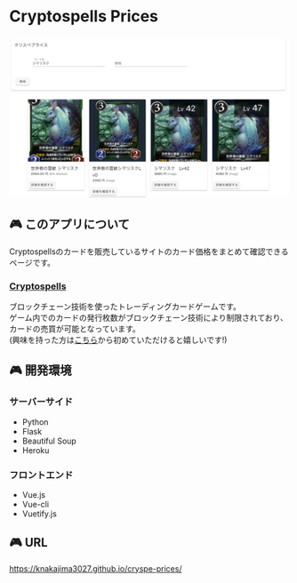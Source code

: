 # Cryptospells Prices
![シマリスクの検索結果](./asset/sample1.png "シマリスク")

## :video_game: このアプリについて  
Cryptospellsのカードを販売しているサイトのカード価格をまとめて確認できるページです。  

### [Cryptospells](https://cryptospells.jp/)  
ブロックチェーン技術を使ったトレーディングカードゲームです。  
ゲーム内でのカードの発行枚数がブロックチェーン技術により制限されており、カードの売買が可能となっています。  
(興味を持った方は[こちら](https://cryptospells.jp/?refferal=Rbg_KhLlVPUpIIOioW9abA)から初めていただけると嬉しいです!)

## :video_game: 開発環境  
### サーバーサイド  
* Python
* Flask
* Beautiful Soup  
* Heroku

### フロントエンド
* Vue.js
* Vue-cli
* Vuetify.js

## :video_game: URL  
https://knakajima3027.github.io/cryspe-prices/

